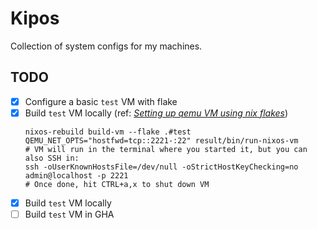 # Kipos

Collection of system configs for my machines.

## TODO

- [x] Configure a basic `test` VM with flake
- [x] Build `test` VM locally (ref: [_Setting up qemu VM using nix flakes_][nix_vm_gist])
    ```shell
    nixos-rebuild build-vm --flake .#test
    QEMU_NET_OPTS="hostfwd=tcp::2221-:22" result/bin/run-nixos-vm
    # VM will run in the terminal where you started it, but you can also SSH in:
    ssh -oUserKnownHostsFile=/dev/null -oStrictHostKeyChecking=no admin@localhost -p 2221
    # Once done, hit CTRL+a,x to shut down VM
    ```
- [x] Build `test` VM locally
- [ ] Build `test` VM in GHA

[nix_vm_gist]: https://gist.github.com/FlakM/0535b8aa7efec56906c5ab5e32580adf
